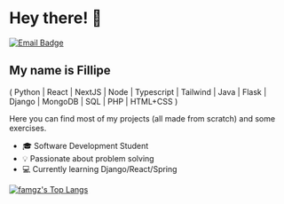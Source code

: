 <h1>Hey there! 👋</h1>

[![Email Badge](https://img.shields.io/badge/-famgz@proton.me-6633cc?style=flat-square&logo=Proton&logoColor=white&link=mailto:famgz@proton.me)](mailto:famgz@proton.me)

## My name is Fillipe
( Python | React | NextJS | Node | Typescript | Tailwind | Java | Flask | Django | MongoDB | SQL | PHP | HTML+CSS )

Here you can find most of my projects (all made from scratch) and some exercises.

- 🎓 Software Development Student
- 💡 Passionate about problem solving
- 💻 Currently learning Django/React/Spring

[![famgz's Top Langs](https://github-readme-stats.vercel.app/api/top-langs/?username=famgz&layout=compact&custom_title=Languages)](https://github.com/anuraghazra/github-readme-stats)
